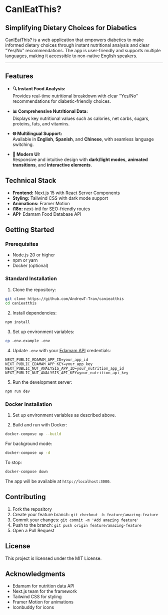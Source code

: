 # CanIEatThis?

## Simplifying Dietary Choices for Diabetics

CanIEatThis? is a web application that empowers diabetics to make informed dietary choices through instant nutritional analysis and clear "Yes/No" recommendations. The app is user-friendly and supports multiple languages, making it accessible to non-native English speakers.

---

## Features

- **🔍 Instant Food Analysis:**  
  Provides real-time nutritional breakdown with clear "Yes/No" recommendations for diabetic-friendly choices.

- **📊 Comprehensive Nutritional Data:**  
  Displays key nutritional values such as calories, net carbs, sugars, proteins, fats, and vitamins.

- **🌐 Multilingual Support:**  
  Available in **English**, **Spanish**, and **Chinese**, with seamless language switching.

- **🎨 Modern UI:**  
  Responsive and intuitive design with **dark/light modes**, **animated transitions**, and **interactive elements**.

## Technical Stack

- **Frontend:** Next.js 15 with React Server Components
- **Styling:** Tailwind CSS with dark mode support
- **Animations:** Framer Motion
- **i18n:** next-intl for SEO-friendly routes
- **API:** Edamam Food Database API

## Getting Started

### Prerequisites

- Node.js 20 or higher
- npm or yarn
- Docker (optional)

### Standard Installation

1. Clone the repository:

```bash
git clone https://github.com/AndrewT-Tran/canieatthis
cd canieatthis
```

2. Install dependencies:

```bash
npm install
```

3. Set up environment variables:

```bash
cp .env.example .env
```

4. Update `.env` with your [Edamam API](https://developer.edamam.com/) credentials:

```
NEXT_PUBLIC_EDAMAM_APP_ID=your_app_id
NEXT_PUBLIC_EDAMAM_APP_KEY=your_app_key
NEXT_PUBLIC_NUT_ANALYSIS_APP_ID=your_nutrition_app_id
NEXT_PUBLIC_NUT_ANALYSIS_API_KEY=your_nutrition_api_key
```

5. Run the development server:

```bash
npm run dev
```

### Docker Installation

1. Set up environment variables as described above.

2. Build and run with Docker:

```bash
docker-compose up --build
```

For background mode:

```bash
docker-compose up -d
```

To stop:

```bash
docker-compose down
```

The app will be available at `http://localhost:3000`.

## Contributing

1. Fork the repository
2. Create your feature branch: `git checkout -b feature/amazing-feature`
3. Commit your changes: `git commit -m 'Add amazing feature'`
4. Push to the branch: `git push origin feature/amazing-feature`
5. Open a Pull Request

## License

This project is licensed under the MIT License.

## Acknowledgments

- Edamam for nutrition data API
- Next.js team for the framework
- Tailwind CSS for styling
- Framer Motion for animations
- Iconbuddy for icons

